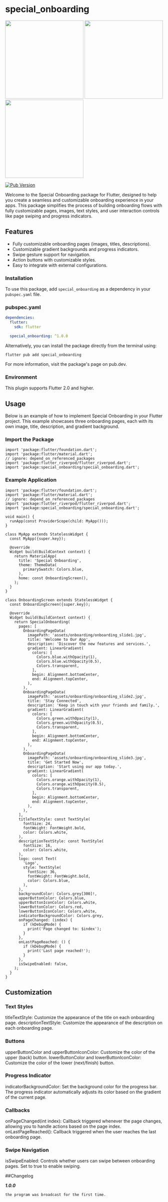 # special_onboarding


<img loading="lazy" src="https://ahmetbalkan.com.tr/image/1.png" width=250> <img loading="lazy" src="https://ahmetbalkan.com.tr/image/2.png" width=250> <img loading="lazy" src="https://ahmetbalkan.com.tr/image/3.png" width=250> 

[![Pub Version](https://img.shields.io/pub/v/special_onboarding.svg)](https://pub.dev/packages/special_onboarding)

Welcome to the Special Onboarding package for Flutter, designed to help you create a seamless and customizable onboarding experience in your apps. This package simplifies the process of building onboarding flows with fully customizable pages, images, text styles, and user interaction controls like page swiping and progress indicators.

## Features
- Fully customizable onboarding pages (images, titles, descriptions).
- Customizable gradient backgrounds and progress indicators.
- Swipe gesture support for navigation.
- Action buttons with customizable styles.
- Easy to integrate with external configurations.

### Installation

To use this package, add `special_onboarding` as a dependency in your `pubspec.yaml` file.

### pubspec.yaml

```yaml
dependencies:
  flutter:
    sdk: flutter

  special_onboarding: ^1.0.0
```
Alternatively, you can install the package directly from the terminal using:

```
flutter pub add special_onboarding
```
For more information, visit the package's page on pub.dev.

### Environment
This plugin supports Flutter 2.0 and higher.

## Usage

Below is an example of how to implement Special Onboarding in your Flutter project. This example showcases three onboarding pages, each with its own image, title, description, and gradient background.

### Import the Package

```
import 'package:flutter/foundation.dart';
import 'package:flutter/material.dart';
// ignore: depend_on_referenced_packages
import 'package:flutter_riverpod/flutter_riverpod.dart';
import 'package:special_onboarding/special_onboarding.dart';
```

### Example Application

```
import 'package:flutter/foundation.dart';
import 'package:flutter/material.dart';
// ignore: depend_on_referenced_packages
import 'package:flutter_riverpod/flutter_riverpod.dart';
import 'package:special_onboarding/special_onboarding.dart';

void main() {
  runApp(const ProviderScope(child: MyApp()));
}

class MyApp extends StatelessWidget {
  const MyApp({super.key});

  @override
  Widget build(BuildContext context) {
    return MaterialApp(
      title: 'Special Onboarding',
      theme: ThemeData(
        primarySwatch: Colors.blue,
      ),
      home: const OnboardingScreen(),
    );
  }
}

class OnboardingScreen extends StatelessWidget {
  const OnboardingScreen({super.key});

  @override
  Widget build(BuildContext context) {
    return SpecialOnboarding(
      pages: [
        OnboardingPageData(
          imagePath: 'assets/onboarding/onboarding_slide1.jpg',
          title: 'Welcome to Our App',
          description: 'Discover the new features and services.',
          gradient: LinearGradient(
            colors: [
              Colors.blue.withOpacity(1),
              Colors.blue.withOpacity(0.5),
              Colors.transparent,
            ],
            begin: Alignment.bottomCenter,
            end: Alignment.topCenter,
          ),
        ),
        OnboardingPageData(
          imagePath: 'assets/onboarding/onboarding_slide2.jpg',
          title: 'Stay Connected',
          description: 'Keep in touch with your friends and family.',
          gradient: LinearGradient(
            colors: [
              Colors.green.withOpacity(1),
              Colors.green.withOpacity(0.5),
              Colors.transparent,
            ],
            begin: Alignment.bottomCenter,
            end: Alignment.topCenter,
          ),
        ),
        OnboardingPageData(
          imagePath: 'assets/onboarding/onboarding_slide3.jpg',
          title: 'Get Started Now',
          description: 'Start using our app today.',
          gradient: LinearGradient(
            colors: [
              Colors.orange.withOpacity(1),
              Colors.orange.withOpacity(0.5),
              Colors.transparent,
            ],
            begin: Alignment.bottomCenter,
            end: Alignment.topCenter,
          ),
        ),
      ],
      titleTextStyle: const TextStyle(
        fontSize: 24,
        fontWeight: FontWeight.bold,
        color: Colors.white,
      ),
      descriptionTextStyle: const TextStyle(
        fontSize: 16,
        color: Colors.white,
      ),
      logo: const Text(
        'Logo',
        style: TextStyle(
          fontSize: 36,
          fontWeight: FontWeight.bold,
          color: Colors.blue,
        ),
      ),
      backgroundColor: Colors.grey[300]!,
      upperButtonColor: Colors.blue,
      upperButtonIconColor: Colors.white,
      lowerButtonColor: Colors.red,
      lowerButtonIconColor: Colors.white,
      indicatorBackgroundColor: Colors.grey,
      onPageChanged: (index) {
        if (kDebugMode) {
          print('Page changed to: $index');
        }
      },
      onLastPageReached: () {
        if (kDebugMode) {
          print('Last page reached!');
        }
      },
      isSwipeEnabled: false,
    );
  }
}

```

## Customization
### Text Styles

titleTextStyle: Customize the appearance of the title on each onboarding page.
descriptionTextStyle: Customize the appearance of the description on each onboarding page.

### Buttons

upperButtonColor and upperButtonIconColor: Customize the color of the upper (back) button.
lowerButtonColor and lowerButtonIconColor: Customize the color of the lower (next/finish) button.

### Progress Indicator

indicatorBackgroundColor: Set the background color for the progress bar.
The progress indicator automatically adjusts its color based on the gradient of the current page.

### Callbacks

onPageChanged(int index): Callback triggered whenever the page changes, allowing you to handle actions based on the page index.
onLastPageReached(): Callback triggered when the user reaches the last onboarding page.

### Swipe Navigation

isSwipeEnabled: Controls whether users can swipe between onboarding pages. Set to true to enable swiping.

##Changelog

***1.0.0***
```
the program was broadcast for the first time.
```

